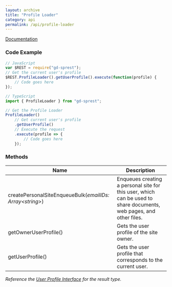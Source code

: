 ```yaml
---
layout: archive
title: "Profile Loader"
category: api
permalink: /api/profile-loader
---
```

[Documentation](https://msdn.microsoft.com/en-us/library/office/dn790354.aspx#bk_ProfileLoader)

### Code Example

```ts
// JavaScript
var $REST = require("gd-sprest");
// Get the current user's profile
$REST.ProfileLoader().getUserProfile().execute(function(profile) {
    // Code goes here
});

// TypeScript
import { ProfileLoader } from "gd-sprest";

// Get the Profile Loader
ProfileLoader()
    // Get current user's profile
    .getUserProfile()
    // Execute the request
    .execute(profile => {
        // Code goes here
    });
```

### Methods

| Name | Description |
| --- | --- |
| createPersonalSiteEnqueueBulk(_emailIDs: Array&lt;string&gt;_) | Enqueues creating a personal site for this user, which can be used to share documents, web pages, and other files. |
| getOwnerUserProfile() | Gets the user profile of the site owner. |
| getUserProfile() | Gets the user profile that corresponds to the current user. |

_Reference the [User Profile Interface](user-profile) for the result type._